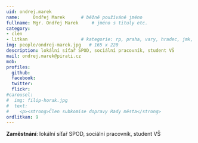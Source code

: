 ```yaml
---
uid: ondrej.marek
name:     Ondřej Marek  	# běžně používáné jméno
fullname: Mgr. Ondřej Marek  	# jméno s tituly etc.
category:
- clen
- litkan                 	# kategorie: rp, praha, vary, hradec, jmk, senat
img: people/ondrej-marek.jpg   # 165 x 220
description: lokální síťař SPOD, sociální pracovník, student VŠ
mail: ondrej.marek@pirati.cz
mob:
profiles:
  github:
  facebook:
  twitter: 
  flickr:
#carousel:
#  img: filip-horak.jpg
#  text:
#    <p><strong>Člen subkomise dopravy Rady města</strong>
ordlitkan: 9
---
```


**Zaměstnání**: lokální síťař SPOD, sociální pracovník, student VŠ
